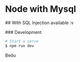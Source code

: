 # Node with Mysql
## With SQL Injection available :v

### Development
```bash
# Start a serve
$ npm run dev
```

Bedu